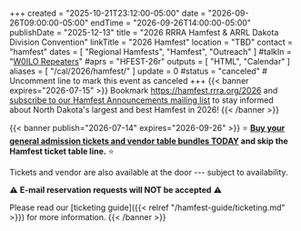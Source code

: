 +++
created = "2025-10-21T23:12:00-05:00"
date = "2026-09-26T09:00:00-05:00"
endTime = "2026-09-26T14:00:00-05:00"
publishDate = "2025-12-13"
title = "2026 RRRA Hamfest & ARRL Dakota Division Convention"
linkTitle = "2026 Hamfest"
location = "TBD"
contact = "hamfest"
dates = [ "Regional Hamfests", "Hamfest", "Outreach" ]
#talkIn = "[W0ILO Repeaters](/radios/)"
#aprs = "HFEST-26r"
outputs = [ "HTML", "Calendar" ]
aliases = [ "/cal/2026/hamfest/" ]
update = 0
#status = "canceled"	# Uncomment line to mark this event as canceled	
+++
{{< banner expires="2026-07-15" >}}
Bookmark https://hamfest.rrra.org/2026 and
[subscribe to our Hamfest Announcements mailing
list](https://lists.rrra.org/mailman/listinfo/hamfest-announce)
to stay informed about North Dakota's largest and best Hamfest in 2026!
{{< /banner >}}

{{< banner publish="2026-07-14" expires="2026-09-26" >}}
:star: **[Buy your general admission tickets and vendor table bundles TODAY](https://tickets.rrra.org)
and skip the Hamfest ticket table line.** :star:

Tickets and vendor are also available at the door --- subject to availability.

:warning: **E-mail reservation requests will NOT be accepted** :warning:

Please read our
[ticketing guide]({{< relref "/hamfest-guide/ticketing.md" >}})
for more information.
{{< /banner >}}
